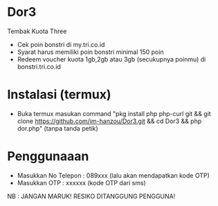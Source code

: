 # Dor3
Tembak Kuota Three
- Cek poin bonstri di my.tri.co.id
- Syarat harus memiliki poin bonstri minimal 150 poin
- Redeem voucher kuota 1gb,2gb atau 3gb (secukupnya poinmu) di bonstri.tri.co.id

# Instalasi (termux)
- Buka termux masukan command "pkg install php php-curl git && git clone https://github.com/im-hanzou/Dor3.git && cd Dor3 && php dor.php" (tanpa tanda petik)

# Penggunaaan
- Masukkan No Telepon : 089xxx (lalu akan mendapatkan kode OTP)
- Masukkan OTP : xxxxxx (kode OTP dari sms)

NB : JANGAN MARUK!  RESIKO DITANGGUNG PENGGUNA! 
